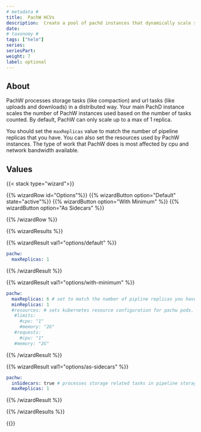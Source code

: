 ```yaml
---
# metadata # 
title:  PachW HCVs
description:  Create a pool of pachd instances that dynamically scale storage task handling. 
date: 
# taxonomy #
tags: ["helm"]
series:
seriesPart:
weight: 7
label: optional
--- 
```


## About

PachW processes storage tasks (like compaction) and url tasks (like uploads and downloads) in a distributed way. Your main PachD instance scales the number of PachW instances used based on the number of tasks counted. By default, PachW can only scale up to a max of 1 replica.

You should set the `maxReplicas` value to match the number of pipeline replicas that you have. You can also set the resources used by PachW instances. The type of work that PachW does is most affected by cpu and network bandwidth available.

## Values 

{{< stack type="wizard">}}

{{% wizardRow id="Options"%}}
{{% wizardButton option="Default"  state="active"%}}
{{% wizardButton option="With Minimum" %}}
{{% wizardButton option="As Sidecars"  %}}

{{% /wizardRow %}}

{{% wizardResults %}}

{{% wizardResult val1="options/default" %}}

```s
pachw:
  maxReplicas: 1
  ```

{{% /wizardResult %}}


{{% wizardResult val1="options/with-minimum" %}}
```s
pachw:
  maxReplicas: 6 # set to match the number of pipline replicas you have; sample formula: pipeline count * paralellism = target maxReplicas
  minReplicas: 1
  #resources: # sets kubernetes resource configuration for pachw pods. If not defined, config from pachd is reused. We recommend defining resources when running pachw with a high value of maxReplicas (when formula is: target maxReplicas * 1.5).
   #limits:
     #cpu: "1"
     #memory: "2G"
   #requests:
     #cpu: "1"
   #memory: "2G"
```

{{% /wizardResult %}}

{{% wizardResult val1="options/as-sidecars" %}}
```s
pachw:
  inSidecars: true # processes storage related tasks in pipeline storage sidecars like version 2.4.2 or less.
  maxReplicas: 1
```

{{% /wizardResult %}}

{{% /wizardResults %}}

{{</stack >}}